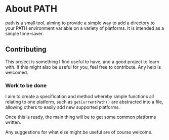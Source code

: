 About PATH
==========

path is a small tool, aiming to provide a simple way to add a directory to your PATH environment variable on a variety of platforms. It is intended as a simple time-saver. 

Contributing
------------

This project is something I find useful to have, and a good project to learn with. If this might also be useful for you, feel free to contribute. Any help is welcomed. 

### Work to be done

I aim to create a specification and method whereby simple functions all relating to one platform, such as `getCurrentPath()` are abstracted into a file, allowing others to easily add new supported platforms. 

Once this is ready, the main thing will be to get some common platforms written. 

Any suggestions for what else might be useful are of course welcome. 
